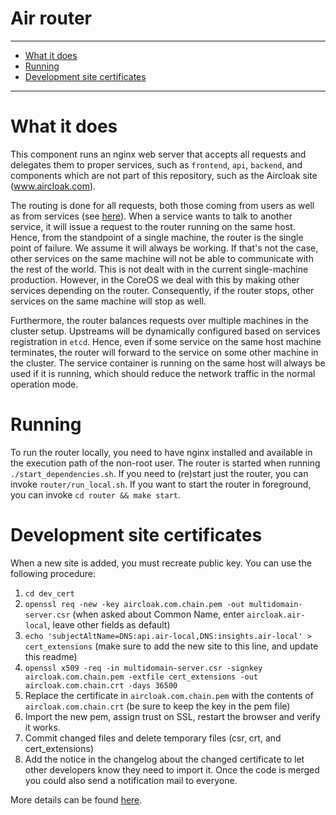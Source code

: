 Air router
==========

----------------------

- [What it does](#what-it-does)
- [Running](#running)
- [Development site certificates](#development-site-certificates)

----------------------

# What it does

This component runs an nginx web server that accepts all requests and delegates them to proper services, such as `frontend`, `api`, `backend`, and components which are not part of this repository, such as the Aircloak site (www.aircloak.com).

The routing is done for all requests, both those coming from users as well as from services (see [here](../README.md#production)). When a service wants to talk to another service, it will issue a request to the router running on the same host. Hence, from the standpoint of a single machine, the router is the single point of failure. We assume it will always be working. If that's not the case, other services on the same machine will not be able to communicate with the rest of the world. This is not dealt with in the current single-machine production. However, in the CoreOS we deal with this by making other services depending on the router. Consequently, if the router stops, other services on the same machine will stop as well.

Furthermore, the router balances requests over multiple machines in the cluster setup. Upstreams will be dynamically configured based on services registration in `etcd`. Hence, even if some service on the same host machine terminates, the router will forward to the service on some other machine in the cluster. The service container is running on the same host will always be used if it is running, which should reduce the network traffic in the normal operation mode.

# Running

To run the router locally, you need to have nginx installed and available in the execution path of the non-root user. The router is started when running `./start_dependencies.sh`. If you need to (re)start just the router, you can invoke `router/run_local.sh`. If you want to start the router in foreground, you can invoke `cd router && make start`.

# Development site certificates

When a new site is added, you must recreate public key. You can use the following procedure:

1. `cd dev_cert`
1. `openssl req -new -key aircloak.com.chain.pem -out multidomain-server.csr` (when asked about Common Name, enter `aircloak.air-local`, leave other fields as default)
1. `echo 'subjectAltName=DNS:api.air-local,DNS:insights.air-local' > cert_extensions` (make sure to add the new site to this line, and update this readme)
1. `openssl x509 -req -in multidomain-server.csr -signkey aircloak.com.chain.pem -extfile cert_extensions -out aircloak.com.chain.crt -days 36500`
1. Replace the certificate in `aircloak.com.chain.pem` with the contents of `aircloak.com.chain.crt` (be sure to keep the key in the pem file)
1. Import the new pem, assign trust on SSL, restart the browser and verify it works.
1. Commit changed files and delete temporary files (csr, crt, and cert_extensions)
1. Add the notice in the changelog about the changed certificate to let other developers know they need to import it. Once the code is merged you could also send a notification mail to everyone.

More details can be found [here](http://aionica.computerlink.ro/2011/08/multiple-domain-selfsigned-ssltls-certificates-for-apache-namebased-ssltls-vhosts/).
